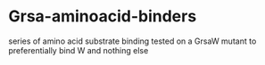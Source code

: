 # Grsa-aminoacid-binders
series of amino acid substrate binding tested on a GrsaW mutant to preferentially bind W and nothing else
